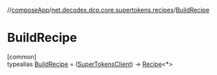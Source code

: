 //[composeApp](../../../index.md)/[net.decodex.dcp.core.supertokens.recipes](../index.md)/[BuildRecipe](index.md)

# BuildRecipe

[common]\
typealias [BuildRecipe](index.md) = ([SuperTokensClient](../../net.decodex.dcp.core.supertokens/-super-tokens-client/index.md)) -&gt; [Recipe](../-recipe/index.md)&lt;*&gt;
